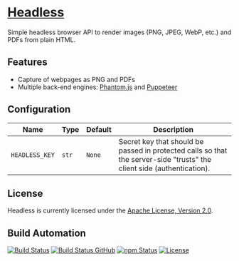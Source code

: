 # [Headless](https://headless.hive.pt)

Simple headless browser API to render images (PNG, JPEG, WebP, etc.) and PDFs from plain HTML.

## Features

* Capture of webpages as PNG and PDFs
* Multiple back-end engines: [Phantom.js](https://phantomjs.org) and [Puppeteer](https://github.com/puppeteer/puppeteer)

## Configuration

| Name           | Type  | Default | Description                                                                                                            |
| -------------- | ----- | ------- | ---------------------------------------------------------------------------------------------------------------------- |
| `HEADLESS_KEY` | `str` | `None`  | Secret key that should be passed in protected calls so that the server-side "trusts" the client side (authentication). |

## License

Headless is currently licensed under the [Apache License, Version 2.0](http://www.apache.org/licenses/).

## Build Automation

[![Build Status](https://app.travis-ci.com/hivesolutions/headless.svg?branch=master)](https://travis-ci.com/github/hivesolutions/headless)
[![Build Status GitHub](https://github.com/hivesolutions/headless/workflows/Main%20Workflow/badge.svg)](https://github.com/hivesolutions/headless/actions)
[![npm Status](https://img.shields.io/npm/v/hive-headless.svg)](https://www.npmjs.com/package/hive-headless)
[![License](https://img.shields.io/badge/license-Apache%202.0-blue.svg)](https://www.apache.org/licenses/)

